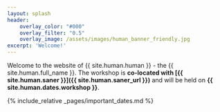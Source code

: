 ```yaml
---
layout: splash
header:
    overlay_color: "#000"
    overlay_filter: "0.5"
    overlay_image: /assets/images/human_banner_friendly.jpg
excerpt: 'Welcome!'
---
```



Welcome to the website of {{ site.human.human }} - the {{ site.human.full_name }}. 
The workshop is **co-located with [{{ site.human.saner }}]({{ site.human.saner_url }})** and will be held on **{{ site.human.dates.workshop }}**.


{% include_relative _pages/important_dates.md %}

